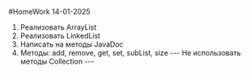 #HomeWork 14-01-2025

1. Реализовать ArrayList
2. Реализовать LinkedList
3. Написать на методы JavaDoc
4. Методы: add, remove, get, set, subList, size
--- Не использовать методы Collection ---
